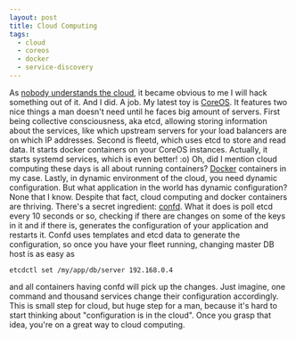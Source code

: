 ```yaml
---
layout: post
title: Cloud Computing
tags:
  - cloud
  - coreos
  - docker
  - service-discovery
---
```


As [nobody understands the cloud](http://www.youtube.com/watch?v=ecZL4Q2EVuY),
it became obvious to me I will hack something out of it. And I did. A job. My
latest toy is [CoreOS](https://coreos.com/). It features two nice things a man
doesn't need until he faces big amount of servers. First being collective
consciousness, aka etcd, allowing storing information about the services,
like which upstream servers for your load balancers are on which IP addresses.
Second is fleetd, which uses etcd to store and read data. It starts docker
containers on your CoreOS instances. Actually, it starts systemd services,
which is even better! :o) Oh, did I mention cloud computing these days is all
about running containers? [Docker](https://www.docker.com/) containers in my
case. Lastly, in dynamic environment of the cloud, you need dynamic
configuration. But what application in the world has dynamic configuration?
None that I know. Despite that fact, cloud computing and docker containers
are thriving. There's a secret ingredient:
[confd](https://github.com/kelseyhightower/confd). What it does is poll etcd
every 10 seconds or so, checking if there are changes on some of the keys in it
and if there is, generates the configuration of your application and restarts
it. Confd uses templates and etcd data to generate the configuration, so once
you have your fleet running, changing master DB host is as easy as

`etcdctl set /my/app/db/server 192.168.0.4`

and all containers having confd will pick up the changes. Just imagine, one
command and thousand services change their configuration accordingly. This is
small step for cloud, but huge step for a man, because it's hard to start
thinking about "configuration is in the cloud". Once you grasp that idea,
you're on a great way to cloud computing.
